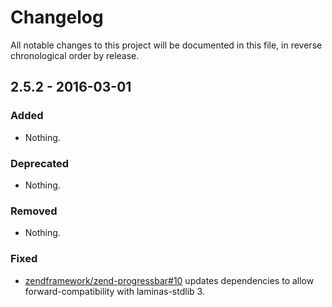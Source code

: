 # Changelog

All notable changes to this project will be documented in this file, in reverse chronological order by release.

## 2.5.2 - 2016-03-01

### Added

- Nothing.

### Deprecated

- Nothing.

### Removed

- Nothing.

### Fixed

- [zendframework/zend-progressbar#10](https://github.com/zendframework/zend-progressbar/pull/10) updates
  dependencies to allow forward-compatibility with laminas-stdlib 3.
